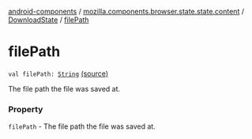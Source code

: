 [android-components](../../index.md) / [mozilla.components.browser.state.state.content](../index.md) / [DownloadState](index.md) / [filePath](./file-path.md)

# filePath

`val filePath: `[`String`](https://kotlinlang.org/api/latest/jvm/stdlib/kotlin/-string/index.html) [(source)](https://github.com/mozilla-mobile/android-components/blob/master/components/browser/state/src/main/java/mozilla/components/browser/state/state/content/DownloadState.kt#L46)

The file path the file was saved at.

### Property

`filePath` - The file path the file was saved at.